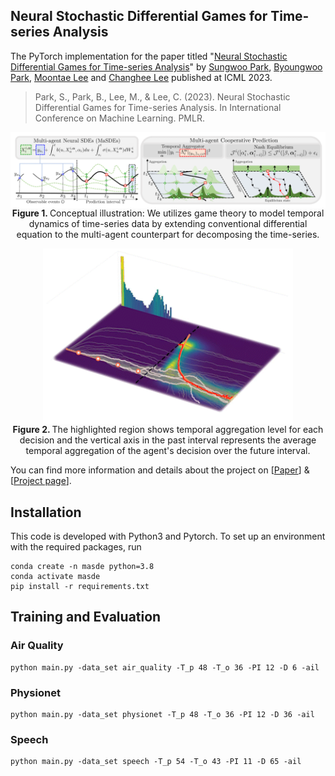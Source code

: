 ## Neural Stochastic Differential Games for Time-series Analysis

The PyTorch implementation for the paper titled "[Neural Stochastic Differential Games for Time-series Analysis](https://proceedings.mlr.press/v202/park23j.html)" by [Sungwoo Park](https://scholar.google.co.kr/citations?user=B1xpjO8AAAAJ&hl=en), [Byoungwoo Park](https://scholar.google.co.kr/citations?user=MWCPYLMAAAAJ&hl=en), [Moontae Lee](https://scholar.google.com/citations?user=BMvYy9cAAAAJ&hl=en) and [Changhee Lee](https://scholar.google.com/citations?user=kSvJTg4AAAAJ&hl=en) published at ICML 2023. 

>Park, S., Park, B., Lee, M., & Lee, C. (2023). Neural Stochastic Differential Games for Time-series Analysis. In International Conference on Machine Learning. PMLR.


<p align="center">
<img align="middle" src="https://github.com/LGAI-AML/MaSDEs/blob/main/imgs/masde_main.png" width="800" />
<br>
<b> Figure 1. </b> Conceptual illustration: We utilizes game theory to model temporal dynamics of time-series data by extending conventional differential equation to the multi-agent counterpart for decomposing the time-series.
</p>

<p align="center">
<img align="middle" src="https://github.com/LGAI-AML/MaSDEs/blob/main/imgs/mackey.gif" width="400" />
<br>
<b> Figure 2. </b> The highlighted region shows temporal aggregation level for each decision and the vertical axis in the past interval represents the average temporal aggregation of the agent's decision over the future interval.
</p>

You can find more information and details about the project on [[Paper](https://drive.google.com/file/d/17s8k2RmfzoFE_svB2qeBr429DebaANNN/view?usp=sharing)] & [[Project page](https://lgai-aml.github.io/MaSDEs/)].

## Installation
This code is developed with Python3 and Pytorch. To set up an environment with the required packages, run
```
conda create -n masde python=3.8
conda activate masde
pip install -r requirements.txt
```

## Training and Evaluation
### Air Quality
```
python main.py -data_set air_quality -T_p 48 -T_o 36 -PI 12 -D 6 -ail
```
### Physionet
```
python main.py -data_set physionet -T_p 48 -T_o 36 -PI 12 -D 36 -ail
```
### Speech
```
python main.py -data_set speech -T_p 54 -T_o 43 -PI 11 -D 65 -ail
```
